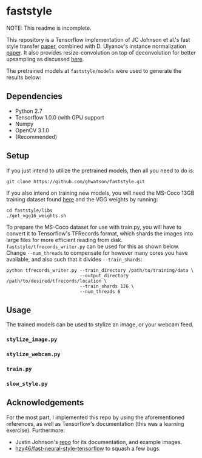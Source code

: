 # faststyle

NOTE: This readme is incomplete.

This repository is a Tensorflow implementation of JC Johnson et al.'s fast style transfer [paper](https://arxiv.org/abs/1603.08155), combined with D. Ulyanov's instance normalization
[paper](https://arxiv.org/abs/1607.08022). It also provides resize-convolution on top of deconvolution for better upsampling as discussed [here](http://distill.pub/2016/deconv-checkerboard/).

The pretrained models at ```faststyle/models``` were used to generate the results below:


## Dependencies

- Python 2.7
- Tensorflow 1.0.0 (with GPU support 
- Numpy
- OpenCV 3.1.0
- (Recommended)

## Setup

If you just intend to utilize the pretrained models, then all you need to do is:
```
git clone https://github.com/ghwatson/faststyle.git
```
If you also intend on training new models, you will need the MS-Coco 13GB training dataset found [here](http://mscoco.org/dataset/#download) and the VGG weights by running:

```
cd faststyle/libs
./get_vgg16_weights.sh
```

To prepare the MS-Coco dataset for use with train.py, you will have to convert it to Tensorflow's TFRecords format, which shards the images into large files for more efficient reading from disk. ```faststyle/tfrecords_writer.py``` can be used for this as shown below. Change ```--num_threads``` to compensate for however many cores you have available, and also such that it divides ```--train_shards```:

```
python tfrecords_writer.py --train_directory /path/to/training/data \
                           --output_directory /path/to/desired/tfrecords/location \
                           --train_shards 126 \
                           --num_threads 6
```

## Usage

The trained models can be used to stylize an image, or your webcam feed.

### ```stylize_image.py```

### ```stylize_webcam.py```

### ```train.py```

### ```slow_style.py```

## Acknowledgements

For the most part, I implemented this repo by using the aforementioned references, as well as Tensorflow's documentation (this was a learning exercise). Furthermore:
- Justin Johnson's [repo](https://github.com/jcjohnson/fast-neural-style) for its documentation, and example images.
- [hzy46/fast-neural-style-tensorflow](https://github.com/hzy46/fast-neural-style-tensorflow) to squash a few bugs.
